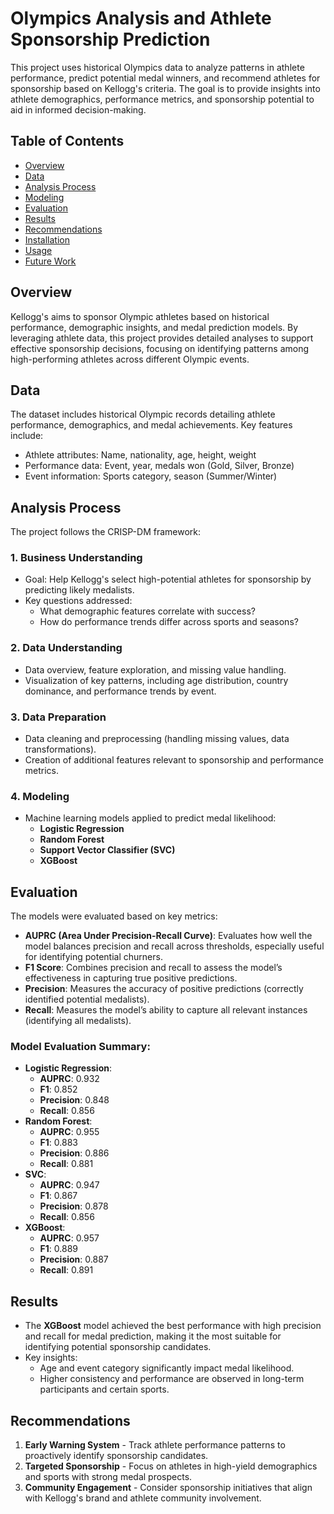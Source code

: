 # Olympics Analysis and Athlete Sponsorship Prediction

This project uses historical Olympics data to analyze patterns in athlete performance, predict potential medal winners, and recommend athletes for sponsorship based on Kellogg's criteria. The goal is to provide insights into athlete demographics, performance metrics, and sponsorship potential to aid in informed decision-making.

## Table of Contents
- [Overview](#overview)
- [Data](#data)
- [Analysis Process](#analysis-process)
- [Modeling](#modeling)
- [Evaluation](#evaluation)
- [Results](#results)
- [Recommendations](#recommendations)
- [Installation](#installation)
- [Usage](#usage)
- [Future Work](#future-work)

## Overview
Kellogg's aims to sponsor Olympic athletes based on historical performance, demographic insights, and medal prediction models. By leveraging athlete data, this project provides detailed analyses to support effective sponsorship decisions, focusing on identifying patterns among high-performing athletes across different Olympic events.

## Data
The dataset includes historical Olympic records detailing athlete performance, demographics, and medal achievements. Key features include:
- Athlete attributes: Name, nationality, age, height, weight
- Performance data: Event, year, medals won (Gold, Silver, Bronze)
- Event information: Sports category, season (Summer/Winter)

## Analysis Process
The project follows the CRISP-DM framework:

### 1. **Business Understanding**
   - Goal: Help Kellogg's select high-potential athletes for sponsorship by predicting likely medalists.
   - Key questions addressed:
     - What demographic features correlate with success?
     - How do performance trends differ across sports and seasons?

### 2. **Data Understanding**
   - Data overview, feature exploration, and missing value handling.
   - Visualization of key patterns, including age distribution, country dominance, and performance trends by event.

### 3. **Data Preparation**
   - Data cleaning and preprocessing (handling missing values, data transformations).
   - Creation of additional features relevant to sponsorship and performance metrics.

### 4. **Modeling**
   - Machine learning models applied to predict medal likelihood:
     - **Logistic Regression**
     - **Random Forest**
     - **Support Vector Classifier (SVC)**
     - **XGBoost**

## Evaluation
The models were evaluated based on key metrics:
- **AUPRC (Area Under Precision-Recall Curve)**: Evaluates how well the model balances precision and recall across thresholds, especially useful for identifying potential churners.
- **F1 Score**: Combines precision and recall to assess the model’s effectiveness in capturing true positive predictions.
- **Precision**: Measures the accuracy of positive predictions (correctly identified potential medalists).
- **Recall**: Measures the model’s ability to capture all relevant instances (identifying all medalists).

### Model Evaluation Summary:
- **Logistic Regression**:
  - **AUPRC**: 0.932
  - **F1**: 0.852
  - **Precision**: 0.848
  - **Recall**: 0.856
- **Random Forest**:
  - **AUPRC**: 0.955
  - **F1**: 0.883
  - **Precision**: 0.886
  - **Recall**: 0.881
- **SVC**:
  - **AUPRC**: 0.947
  - **F1**: 0.867
  - **Precision**: 0.878
  - **Recall**: 0.856
- **XGBoost**:
  - **AUPRC**: 0.957
  - **F1**: 0.889
  - **Precision**: 0.887
  - **Recall**: 0.891

## Results
- The **XGBoost** model achieved the best performance with high precision and recall for medal prediction, making it the most suitable for identifying potential sponsorship candidates.
- Key insights:
  - Age and event category significantly impact medal likelihood.
  - Higher consistency and performance are observed in long-term participants and certain sports.

## Recommendations
1. **Early Warning System** - Track athlete performance patterns to proactively identify sponsorship candidates.
2. **Targeted Sponsorship** - Focus on athletes in high-yield demographics and sports with strong medal prospects.
3. **Community Engagement** - Consider sponsorship initiatives that align with Kellogg's brand and athlete community involvement.
